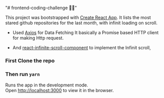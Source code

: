 "# frontend-coding-challenge 🤞🤞" 

This project was bootstrapped with [Create React App](https://github.com/facebook/create-react-app).
It lists the most stared github repositories for the last month, with infinit loading on scroll.

- Used [Axios](https://github.com/axios/axios#features) for Data Fetching
It basically a Promise based HTTP client for making Http request.

- And [react-infinite-scroll-component](https://www.npmjs.com/package/react-infinite-scroll-component) to implement the Infinit scroll, 

### First Clone the repo
### Then run `yarn`

Runs the app in the development mode.<br />
Open [http://localhost:3000](http://localhost:3000) to view it in the browser.
